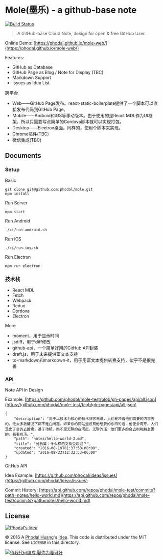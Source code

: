 # Mole(墨乐) - a github-base note

[![Build Status](https://travis-ci.org/phodal/mole.svg?branch=master)](https://travis-ci.org/phodal/mole)

> A GitHub-base Cloud Note, design for open & free GitHub User.

Online Demo: [https://phodal.github.io/mole-web/](https://phodal.github.io/mole-web/)

Features: 

 - GitHub as Database
 - GitHub Page as Blog / Note for Display (TBC)
 - Markdown Support
 - Issues as Idea List 
 
跨平台

 - Web——GitHub Page发布。react-static-boilerplate提供了一个脚本可以直接发布代码到GitHub Page。
 - Mobile——Android和iOS等移动版本。由于使用的是React MDL作为UI框架，所以只需要写点简单的Cordova脚本就可以实现打包。
 - Desktop——Electron桌面。同样的，使用个脚本来实现。
 - Chrome插件(TBC)
 - 微信集成(TBC)

Documents
---

### Setup

Basic

```
git clone git@github.com:phodal/mole.git
npm install
```

Run Server

```
npm start
```

Run Android

```
./ci/run-android.sh
```

Run iOS

```
./ci/run-ios.sh
```

Run Electron

```
npm run electron
```

### 技术栈

 - React MDL
 - Fetch 
 - Webpack
 - Redux
 - Cordova
 - Electron

More

 - moment，用于显示时间
 - jsdiff，用于diff修改
 - github-api，一个简单好用的GitHub API封装
 - draft.js，用于未来提供富文本支持
 - to-markdown和markdown-it，用于用富文本提供转换支持，似乎不是很完善

### API

Note API in Design

Example: [https://github.com/phodal/mole-test/blob/gh-pages/api/all.json](https://github.com/phodal/mole-test/blob/gh-pages/api/all.json)

```
{
    "description": "对于以技术为核心的技术博客来说，人们是冲着他们需要的内容去的，绝大多数情况下都不是在闲逛。如果你的网站里没有他想要的东西的话，他便会离开，人们是出于目的去搜索，基于动机，而不是无聊的在闲逛。无聊的话，他们更多的会去刷刷朋友圈的，看看鸡汤。",
    "path": "notes/hello-world-2.md",
    "title": "分析篇：什么样的文章受欢迎？",
    "created": "2016-08-19T01:37:50+00:00",
    "updated": "2016-08-23T12:32:53+00:00"
}
```

GitHub API

Idea Example: [https://github.com/phodal/ideas/issues](https://github.com/phodal/ideas/issues)

Commit History: [https://api.github.com/repos/phodal/mole-test/commits?path=notes/hello-world.md](https://api.github.com/repos/phodal/mole-test/commits?path=notes/hello-world.md)

License
---

[![Phodal's Idea](http://brand.phodal.com/shields/idea-small.svg)](http://ideas.phodal.com/)

© 2016 A [Phodal Huang](https://www.phodal.com)'s [Idea](http://github.com/phodal/ideas).  This code is distributed under the MIT license. See `LICENSE` in this directory.

[![待我代码编成,娶你为妻可好](http://brand.phodal.com/slogan/slogan.svg)](http://www.xuntayizhan.com/person/ji-ke-ai-qing-zhi-er-shi-dai-wo-dai-ma-bian-cheng-qu-ni-wei-qi-ke-hao-wan/)
